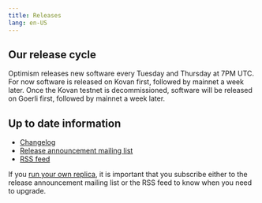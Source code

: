```yaml
---
title: Releases
lang: en-US
---
```


## Our release cycle

Optimism releases new software every Tuesday and Thursday at 7PM UTC. 
For now software is released on Kovan first, followed by mainnet a week later.
Once the Kovan testnet is decommissioned, software will be released on Goerli first, followed by mainnet a week later.


## Up to date information

* [Changelog](https://changelog.optimism.io/)
* [Release announcement mailing list](https://groups.google.com/a/optimism.io/g/optimism-announce)
* [RSS feed](https://changelog.optimism.io/feed.xml)

If you [run your own replica](build/run-a-node.md), it is important that you subscribe either to the release announcement mailing list or the RSS feed to know when you need to upgrade.
  
  
